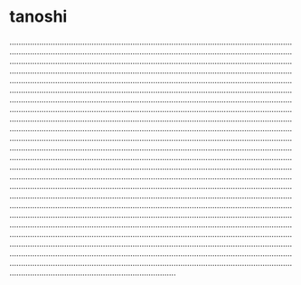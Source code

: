 # tanoshi

.........................................................................................................................................................................................................................................................................................................................................................................................................................................................................................................................................................................................................................................................................................................................................................................................................................................................................................................................................................................................................................................................................................................................................................................................................................................................................................................................................................................................................................................................................................................................................................................................................................................................................................................................................................................................................................................................................................................................................................................................................................................................................................................................................................................................................................................................................................................................................................................................................................................................................................................................................................................................................................................................................................................................................................................................................................................................................................................................................................................................................................................................................................................................................................................